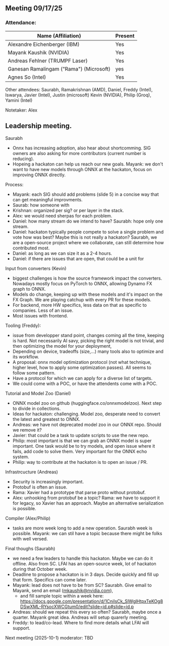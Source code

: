 ##  Meeting 09/17/25

### Attendance:

| Name (Affiliation)              | Present  |
| ------------------------------- | -------- |
| Alexandre Eichenberger (IBM)            | Yes |
| Mayank Kaushik (NVIDIA)                 | Yes |
| Andreas Fehlner (TRUMPF Laser)          | Yes |
| Ganesan Ramalingam ("Rama") (Microsoft) | yes |
| Agnes So (Intel)                        | Yes |

Other attendees: Saurabh, Ramakrishnan (AMD), Daniel, Freddy (Intel), Iswarya, Javier (Intel), Justin (microsoft) Kevin (NVIDIA), Philip (Groq), Yamini (Intel)

Notetaker: Alex

## Leadership meeting. 

Saurabh
* Onnx has increasing adoption, also hear about shortcomming. SIG owners are also asking for more contributors (current number is reducing).
* Hopeing a hackaton can help us reach our new goals. Mayank: we don't want to have new models through ONNX at the hackaton, focus on improving ONNX directly.

Process:
* Mayank: each SIG should add problems (slide 5) in a concise way that can get meaningful improvments.
* Saurab: how someone with
* Krishnan: organized per sig? or per layer in the stack.
* Alex: we would need sherpas for each problem.
* Daniel: how many stream do we intend to have? Saurabh: hope only one stream.
* Daniel: hackaton typically people compete to solve a single problem and vote how was best? Maybe this is not really a hackaton? Saurabh, we are a open-source project where we collaborate, can still determine how contributed most.
* Daniel: as long as we can size it as a 2-4 hours.
* Daniel: if there are issues that are open, that could be a unit for 

Input from converters (Kevin)
* biggest challenges is how the source framework impact the converters. Nowadays mostly focus on PyTorch to ONNX, allowing Dynamo FX graph to ONNX.
* Models do change, keeping up with these models and it's impact on the FX Graph. We are playing catchup with every PR for these models.
* For backend, more HW specifics, less data on that as specific to companies. Less of an issue.
* Most issues with frontend.

Tooling (Freddy):
* issue from developper stand point, changes coming all the time, keeping is hard. Not necessarily AI savy, picking the right model is not trivial, and then optimizing the model for your deployment,
* Depending on device, tradeoffs (size,...) many tools also to optimize and its workflow.
* A proposal: onnx model optimization protocol (not what technique, higher level, how to apply some optimization passes). All seems to follow some pattern.
* Have a protocol for which we can apply for a diverse list of targets.
* We could come with a POC, or have the attendents come with a POC.

Tutorial and Model Zoo (Daniel)
* ONNX model zoo on github (huggingface.co/onnxmodelzoo). Next step to divide in collections.
* Ideas for hackaton: challenging. Model zoo, desperate need to convert the latest and greatest to ONNX.
* Andreas: we have not deprecated model zoo in our ONNX repo. Should we remove it?
* Javier: that could be a task to update scripts to use the new repo.
* Philip: most important is that we can grab an ONNX model is super important. One task would be to try models, and open issue where it fails, add code to solve them. Very important for the ONNX echo system.
* Philip: way to contribute at the hackaton is to open an issue / PR.

Infrastrcucture (Andreas)
* Security is increasingly important.
* Protobuf is often an issue.
* Rama: Xavier had a prototype that parse proto without protobuf.
* Alex: unhooking from protobuf be a topic? Rama: we have to support it for legacy, so Xavier has an approach. Maybe an alternative serialization is possible.

Compiler (Alex/Philip)
* tasks are more week long to add a new operation. Saurabh week is possible. Mayank: we can stil have a topic because there might be folks with well versed.

Final thoughs (Saurabh)
* we need a few leaders to handle this hackaton. Maybe we can do it offline. Also from SC. LFAI has an open-source week, lot of hackaton during that October week.
* Deadline to propose a hackaton is in 3 days. Decide quickly and fill up that form. Specifics can come later.
* Mayank: lead does not have to be from SC? Saurabh. Give email to Mayank, send an email (mkaushik@nvidia.com),
  * and fill sample topic within a week here: https://docs.google.com/presentation/d/1CnilsCk_SIWglHtpxTeKOg8DSwXML-RYsocXWCGtum0/edit?slide=id.p#slide=id.p
* Andreas: should we repeat this every so often? Saurabh, maybe once a quarter. Mayank great idea. Andreas will setup quarerly meeting.
* Freddy: to lead/co-lead. Where to find more details what LFAI will support. 
  
Next meeting (2025-10-1) moderator: TBD
